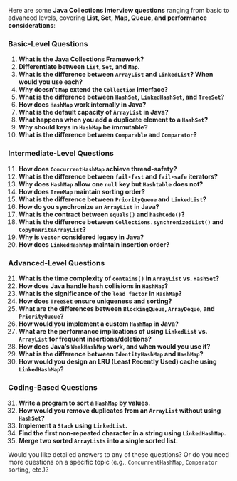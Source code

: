 Here are some **Java Collections interview questions** ranging from basic to advanced levels, covering **List, Set, Map, Queue, and performance considerations**:  

### **Basic-Level Questions**  
1. **What is the Java Collections Framework?**  
2. **Differentiate between `List`, `Set`, and `Map`.**  
3. **What is the difference between `ArrayList` and `LinkedList`? When would you use each?**  
4. **Why doesn’t `Map` extend the `Collection` interface?**  
5. **What is the difference between `HashSet`, `LinkedHashSet`, and `TreeSet`?**  
6. **How does `HashMap` work internally in Java?**  
7. **What is the default capacity of `ArrayList` in Java?**  
8. **What happens when you add a duplicate element to a `HashSet`?**  
9. **Why should keys in `HashMap` be immutable?**  
10. **What is the difference between `Comparable` and `Comparator`?**  

### **Intermediate-Level Questions**  
11. **How does `ConcurrentHashMap` achieve thread-safety?**  
12. **What is the difference between `fail-fast` and `fail-safe` iterators?**  
13. **Why does `HashMap` allow one `null` key but `Hashtable` does not?**  
14. **How does `TreeMap` maintain sorting order?**  
15. **What is the difference between `PriorityQueue` and `LinkedList`?**  
16. **How do you synchronize an `ArrayList` in Java?**  
17. **What is the contract between `equals()` and `hashCode()`?**  
18. **What is the difference between `Collections.synchronizedList()` and `CopyOnWriteArrayList`?**  
19. **Why is `Vector` considered legacy in Java?**  
20. **How does `LinkedHashMap` maintain insertion order?**  

### **Advanced-Level Questions**  
21. **What is the time complexity of `contains()` in `ArrayList` vs. `HashSet`?**  
22. **How does Java handle hash collisions in `HashMap`?**  
23. **What is the significance of the `load factor` in `HashMap`?**  
24. **How does `TreeSet` ensure uniqueness and sorting?**  
25. **What are the differences between `BlockingQueue`, `ArrayDeque`, and `PriorityQueue`?**  
26. **How would you implement a custom `HashMap` in Java?**  
27. **What are the performance implications of using `LinkedList` vs. `ArrayList` for frequent insertions/deletions?**  
28. **How does Java’s `WeakHashMap` work, and when would you use it?**  
29. **What is the difference between `IdentityHashMap` and `HashMap`?**  
30. **How would you design an LRU (Least Recently Used) cache using `LinkedHashMap`?**  

### **Coding-Based Questions**  
31. **Write a program to sort a `HashMap` by values.**  
32. **How would you remove duplicates from an `ArrayList` without using `HashSet`?**  
33. **Implement a `Stack` using `LinkedList`.**  
34. **Find the first non-repeated character in a string using `LinkedHashMap`.**  
35. **Merge two sorted `ArrayLists` into a single sorted list.**  

Would you like detailed answers to any of these questions? Or do you need more questions on a specific topic (e.g., `ConcurrentHashMap`, `Comparator` sorting, etc.)?
